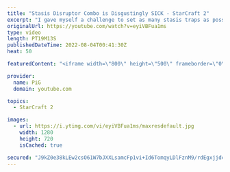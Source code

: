 ```yaml
---
title: "Stasis Disruptor Combo is Disgustingly SICK - StarCraft 2"
excerpt: "I gave myself a challenge to set as many stasis traps as possible. Did not expect to accidentally do another challenge while I did this haha DISRUPTOR BALLS FOR THE WIN! -- 🐷 Second Channel for Learning StarCraft 2: https://www.youtube.com/c/PiGRandom 🐷 Third Channel for Daily Pro Casts: https://www.youtube.com/c/PiGCasts"
originalUrl: https://youtube.com/watch?v=eyiVBFua1ms
type: video
length: PT19M13S
publishedDateTime: 2022-08-04T00:41:30Z
heat: 50

featuredContent: "<iframe width=\"800\" height=\"500\" frameborder=\"0\" src=\"https://www.youtube.com/embed/eyiVBFua1ms\" allow=\"accelerometer; autoplay; encrypted-media; gyroscope; picture-in-picture\" allowfullscreen></iframe>"

provider:
  name: PiG
  domain: youtube.com

topics:
  - StarCraft 2

images:
  - url: https://i.ytimg.com/vi/eyiVBFua1ms/maxresdefault.jpg
    width: 1280
    height: 720
    isCached: true

secured: "J9kZ0e38kLEw2csO61W7bJXXLsamcFp1vi+Id6TomqyLDlFznM9/rdEgxjjdc1xleWeeWKQDoczJCc+oVsgoxv1rIQA2XzG+wsBh/klyO2iFsGCabimZXwdDXNVIeqwIuel8Zq4KgXTmRW1PhBxcRKtjeOQZ9N1M85u050SXPk0RIrIBNZKQF+WFo1eiK1qGpxwsD7jF3XPd5DlB3yeQ6z4Inwe6CpZAQexHuIpEUz4NPBavrjx2FQEo+C1F6IrqfCtC89/b5Dsm8gOFk0u1/C7NU/scQNl1VS/SmirBgZ9xyF5nq6KYQH0cpHNX9Y6UVhH3iRq1SZZB4yE5eOP/R2OI/F2hHUzAkmhzqAE73BUzU2coHVW34sMFZwDEL6Pp1tMLX2/BiKBxLOCVXkXY7E9nF5x0PlMVIkpuNxLJtGo=;AmEVE0BLLH8Vp/hIdI2SLA=="
---
```


